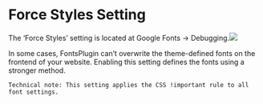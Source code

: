 # Force Styles Setting

The ‘Force Styles’ setting is located at Google Fonts → Debugging.![](https://fontsplugin.com/wp-content/uploads/2018/12/google-fonts-force-styles.png)

In some cases, FontsPlugin can’t overwrite the theme-defined fonts on the frontend of your website. Enabling this setting defines the fonts using a stronger method.

```text
Technical note: This setting applies the CSS !important rule to all font settings.
```

